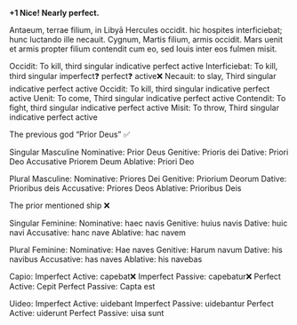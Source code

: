 **+1 Nice! Nearly perfect.**


Antaeum, terrae filium, in Libyā Hercules occidit. hic hospites interficiebat; hunc luctando ille necauit. Cygnum, Martis filium, armis occidit. Mars uenit et armis propter filium contendit cum eo, sed Iouis inter eos fulmen misit.


Occidit: To kill, third singular indicative perfect active 
Interficiebat: To kill, third singular imperfect❓ perfect❓ active❌
Necauit: to slay, Third singular indicative perfect active
Occidit:  To kill, third singular indicative perfect active 
Uenit: To come, Third singular indicative perfect active
Contendit: To fight, third singular indicative perfect active
Misit: To throw, Third singular indicative perfect active

The previous god “Prior Deus”  ✅

Singular Masculine
Nominative: Prior Deus
Genitive: Prioris dei
Dative: Priori Deo
Accusative Priorem Deum
Ablative: Priori Deo

Plural Masculine:
Nominative: Priores Dei
Genitive: Priorium Deorum
Dative: Prioribus deis
Accusative: Priores Deos
Ablative:  Prioribus Deis

The prior mentioned ship  ❌

Singular Feminine:
Nominative: haec navis
Genitive: huius navis
Dative: huic navi
Accusative: hanc nave
Ablative: hac navem

Plural Feminine:
Nominative: Hae naves
Genitive: Harum navum
Dative: his navibus
Accusative: has naves
Ablative: his navebas

Capio:
Imperfect Active: capebat❌
Imperfect Passive: capebatur❌
Perfect Active: Cepit
Perfect Passive: Capta est

Uideo:
Imperfect Active: uidebant
Imperfect Passive: uidebantur
Perfect Active: uiderunt
Perfect Passive: uisa sunt

